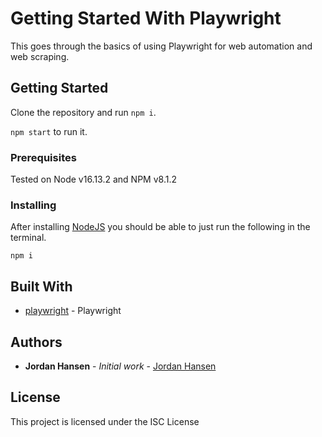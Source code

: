 # Getting Started With Playwright

This goes through the basics of using Playwright for web automation and web scraping.

## Getting Started

Clone the repository and run `npm i`.

`npm start` to run it.

### Prerequisites

Tested on Node v16.13.2 and NPM v8.1.2

### Installing

After installing [NodeJS](https://nodejs.org/en/) you should be able to just run the following in the terminal.

```
npm i
```

## Built With

* [playwright](https://playwright.dev/) - Playwright

## Authors

* **Jordan Hansen** - *Initial work* - [Jordan Hansen](https://github.com/aarmora)


## License

This project is licensed under the ISC License